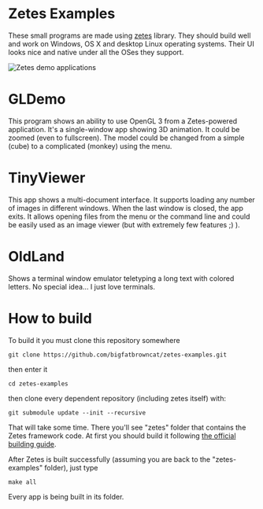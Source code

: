 Zetes Examples
==============

These small programs are made using [zetes](https://github.com/bigfatbrowncat/zetes) library. They should build well and work on Windows, OS X and desktop Linux operating systems. Their UI looks nice and native under all the OSes they support.

![Zetes demo applications](https://rawgit.com/bigfatbrowncat/zetes-examples/master/doc/images/demos.png)

GLDemo
======

This program shows an ability to use OpenGL 3 from a Zetes-powered application. It's a single-window app showing 3D animation. It could be zoomed (even to fullscreen). The model could be changed from a simple (cube) to a complicated (monkey) using the menu.

TinyViewer
==========

This app shows a multi-document interface. It supports loading any number of images in different windows. When the last window is closed, the app exits. It allows opening files from the menu or the command line and could be easily used as an image viewer (but with extremely few features ;) ).

OldLand
=======

Shows a terminal window emulator teletyping a long text with colored letters. No special idea... I just love terminals.

How to build
============

To build it you must clone this repository somewhere

    git clone https://github.com/bigfatbrowncat/zetes-examples.git
	
then enter it

	cd zetes-examples
	
then clone every dependent repository (including zetes itself) with:

	git submodule update --init --recursive
	
That will take some time. There you'll see "zetes" folder that contains the Zetes framework code. At first you should build it following [the official building guide](https://github.com/bigfatbrowncat/zetes#building-zetes).

After Zetes is built successfully (assuming you are back to the "zetes-examples" folder), just type

    make all
	
Every app is being built in its folder.
